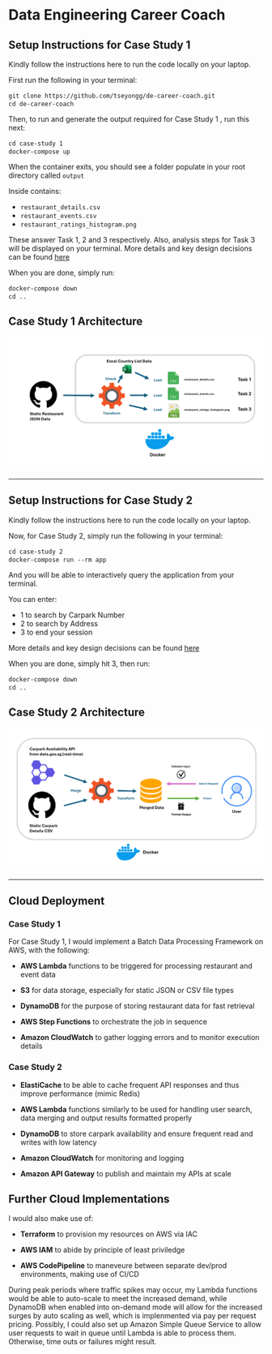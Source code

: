 # Data Engineering Career Coach 

## Setup Instructions for Case Study 1
Kindly follow the instructions here to run the code  locally on your laptop.

First run the following in your terminal:

```shell
git clone https://github.com/tseyongg/de-career-coach.git
cd de-career-coach
```

Then, to run and generate the output required for Case Study 1 , run this next:
```shell
cd case-study 1
docker-compose up
```
When the container exits, you should see a folder populate in your root directory called `output`

Inside contains:

- `restaurant_details.csv`
- `restaurant_events.csv`
- `restaurant_ratings_histogram.png`

These answer Task 1, 2 and 3 respectively. Also, analysis steps for Task 3 will be displayed on your terminal. More details and key design decisions can be found [here](/case-study-1/README.md)

When you are done, simply run:

```shell
docker-compose down
cd ..
```
## Case Study 1 Architecture

![case-study-1-architecture](/images/case_study_1_architecture.png)

***

## Setup Instructions for Case Study 2
Kindly follow the instructions here to run the code  locally on your laptop.

Now, for Case Study 2, simply run the following in your terminal:

```shell
cd case-study 2
docker-compose run --rm app
```

And you will be able to interactively query the application from your terminal.

You can enter:

- 1 to search by Carpark Number
- 2 to search by Address
- 3 to end your session

More details and key design decisions can be found [here](/case-study-2/README.md)

When you are done, simply hit 3, then run:

```shell
docker-compose down
cd ..
```

## Case Study 2 Architecture

![case-study-2-architecture](/images/case_study_2_architecture.png)


***

## Cloud Deployment

### Case Study 1

For Case Study 1, I would implement a Batch Data Processing Framework on AWS, with the following:

- **AWS Lambda** functions to be triggered for processing restaurant and event data

- **S3** for data storage, especially for static JSON or CSV file types

- **DynamoDB** for the purpose of storing restaurant data for fast retrieval

- **AWS Step Functions** to orchestrate the job in sequence

- **Amazon CloudWatch** to gather logging errors and to monitor execution details

### Case Study 2

- **ElastiCache** to be able to cache frequent API responses and thus improve performance (mimic Redis)

- **AWS Lambda** functions similarly to be used for handling user search, data merging and output results formatted properly

- **DynamoDB** to store carpark availability and ensure frequent read and writes with low latency

- **Amazon CloudWatch** for monitoring and logging

- **Amazon API Gateway** to publish and maintain my APIs at scale

## Further Cloud Implementations

I would also make use of:

- **Terraform** to provision my resources on AWS via IAC

- **AWS IAM** to abide by principle of least priviledge

- **AWS CodePipeline** to maneveure between separate dev/prod environments, making use of CI/CD

During peak periods where traffic spikes may occur, my Lambda functions would be able to auto-scale to meet the increased demand, while DynamoDB when enabled into on-demand mode will allow for the increased surges by auto scaling as well, which is implenmented via pay per request pricing. Possibly, I could also set up Amazon Simple Queue Service to allow user requests to wait in queue until Lambda is able to process them. Otherwise, time outs or failures might result.

